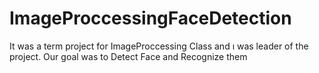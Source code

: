 # ImageProccessingFaceDetection
It was a term project for ImageProccessing Class and ı was leader of the project.
Our goal was to Detect Face and Recognize them
